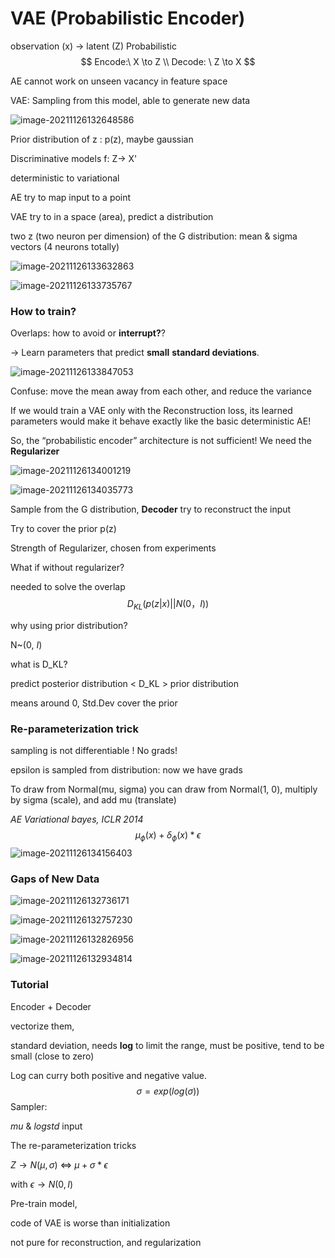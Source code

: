 # VAE (Probabilistic Encoder)

observation (x) -> latent (Z) Probabilistic
$$
Encode:\ X \to Z \\
Decode: \ Z \to X
$$


AE cannot work on unseen vacancy in feature space

VAE: Sampling from this model, able to generate new data

![image-20211126132648586](https://chqwer2.github.io/img/Typora/image-20211126132648586.png)



Prior distribution of z : p(z), maybe gaussian



Discriminative models f: Z-> X'

deterministic to variational

AE try to map input to a point

VAE try to in a space (area), predict a distribution 

two z (two neuron per dimension) of the G distribution: mean & sigma vectors       (4 neurons totally)                                                                                                                                                                                                                                                                                                                                                                                                                                                                                                                                                                                                                                                                                                                                                                                                                                                                                                                                                                                                                                                                                                                                                                                                                                                                                                                                                                                                                                                                                                                                                                                                                                                                                                                                                                                                                                                                                                                                                                                                                                                                                                                                                                                                                                                                                                                                                                                                                                                                                                                                             

![image-20211126133632863](https://chqwer2.github.io/img/Typora/image-20211126133632863.png)





![image-20211126133735767](https://chqwer2.github.io/img/Typora/image-20211126133735767.png)

### How to train?

Overlaps: how to avoid or **interrupt?**?

-> Learn parameters that predict **small** **standard deviations**.

![image-20211126133847053](https://chqwer2.github.io/img/Typora/image-20211126133847053.png)

Confuse: move the mean away from each other, and reduce the variance

If we would train a VAE only with the Reconstruction loss, its learned parameters would make it behave exactly like the basic deterministic AE!

So, the “probabilistic encoder” architecture is not sufficient! We need the **Regularizer**

![image-20211126134001219](https://chqwer2.github.io/img/Typora/image-20211126134001219.png)



![image-20211126134035773](https://chqwer2.github.io/img/Typora/image-20211126134035773.png)



Sample from the G distribution, **Decoder** try to reconstruct the input

Try to cover the prior p(z)

Strength of Regularizer, chosen from experiments



What if without regularizer? 

needed to solve the overlap
$$
D_{KL} (p(z|x)||N(0，I))
$$

why using prior distribution?

N~(0, *I*)

what is D_KL?



predict posterior distribution < D_KL > prior distribution

means around 0, Std.Dev cover the prior



### Re-parameterization trick

sampling is not differentiable ! No grads!

epsilon is sampled from distribution: now we have grads

To draw from Normal(mu, sigma) you can draw from Normal(1, 0), multiply by sigma (scale), and add mu (translate)

*AE Variational bayes, ICLR 2014*
$$
\mu_\phi(x) + \delta_\phi(x) * \epsilon
$$
![image-20211126134156403](https://chqwer2.github.io/img/Typora/image-20211126134156403.png)

### Gaps of New Data

![image-20211126132736171](https://chqwer2.github.io/img/Typora/image-20211126132736171.png)

![image-20211126132757230](https://chqwer2.github.io/img/Typora/image-20211126132757230.png)

![image-20211126132826956](https://chqwer2.github.io/img/Typora/image-20211126132826956.png)

![image-20211126132934814](https://chqwer2.github.io/img/Typora/image-20211126132934814.png)



### Tutorial

Encoder + Decoder

vectorize them, 

standard deviation, needs **log** to limit the range, must be positive, tend to be small (close to zero)

Log can curry both positive and negative value.
$$
\sigma = exp(log(\sigma))
$$
Sampler:

$mu\ \&\ logstd$  input

The re-parameterization tricks

$Z\to N(\mu, \sigma)$  <=>  $\mu + \sigma * \epsilon$ 

with $\epsilon \to N(0,I)$



Pre-train model, 

code of VAE is worse than initialization

not pure for reconstruction, and regularization



